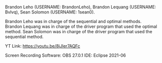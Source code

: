 Brandon Leho (USERNAME: BrandonLeho), Brandon Lequang (USERNAME: Bvlvq), Sean Solomon (USERNAME: 1sean0).

Brandon Leho was in charge of the sequential and optimal methods. Brandon Lequang was in charge of the driver program that used the optimal method. Sean Solomon was in charge of the driver program that used the sequential method.

YT Link: https://youtu.be/8jJler7AQFc

Screen Recording Software: OBS 27.0.1 IDE: Eclipse 2021-06
